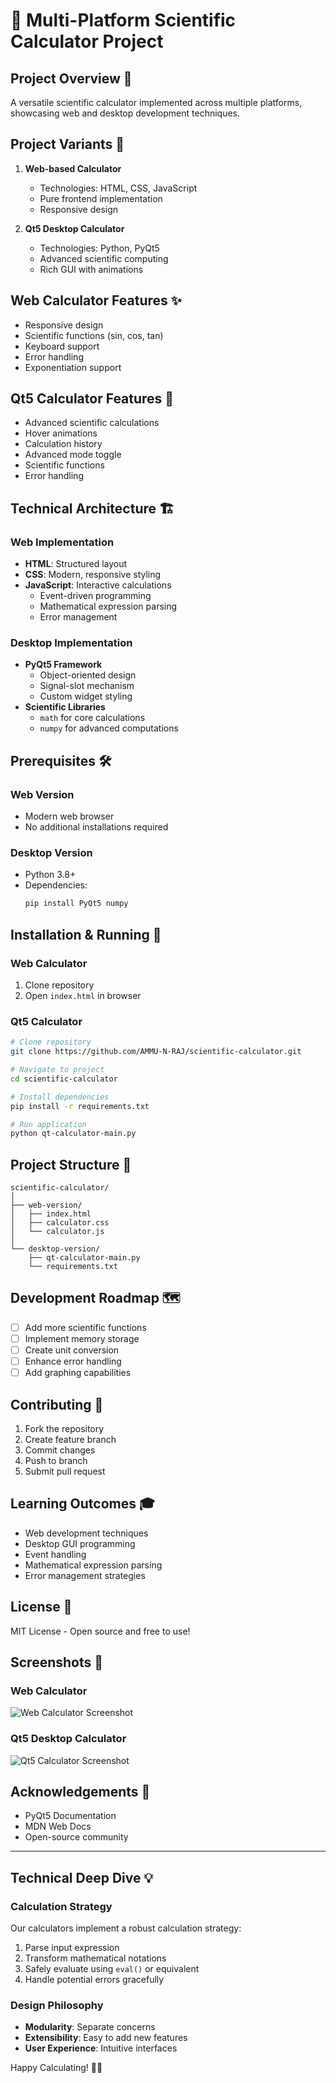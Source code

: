 # 🧮 Multi-Platform Scientific Calculator Project

## Project Overview 📘
A versatile scientific calculator implemented across multiple platforms, showcasing web and desktop development techniques.

## Project Variants 🚀
1. **Web-based Calculator**
   - Technologies: HTML, CSS, JavaScript
   - Pure frontend implementation
   - Responsive design

2. **Qt5 Desktop Calculator**
   - Technologies: Python, PyQt5
   - Advanced scientific computing
   - Rich GUI with animations

## Web Calculator Features ✨
- Responsive design
- Scientific functions (sin, cos, tan)
- Keyboard support
- Error handling
- Exponentiation support

## Qt5 Calculator Features 🔬
- Advanced scientific calculations
- Hover animations
- Calculation history
- Advanced mode toggle
- Scientific functions
- Error handling

## Technical Architecture 🏗️
### Web Implementation
- **HTML**: Structured layout
- **CSS**: Modern, responsive styling
- **JavaScript**: Interactive calculations
  - Event-driven programming
  - Mathematical expression parsing
  - Error management

### Desktop Implementation
- **PyQt5 Framework**
  - Object-oriented design
  - Signal-slot mechanism
  - Custom widget styling
- **Scientific Libraries**
  - `math` for core calculations
  - `numpy` for advanced computations

## Prerequisites 🛠️
### Web Version
- Modern web browser
- No additional installations required

### Desktop Version
- Python 3.8+
- Dependencies:
  ```bash
  pip install PyQt5 numpy
  ```

## Installation & Running 🚀

### Web Calculator
1. Clone repository
2. Open `index.html` in browser

### Qt5 Calculator
```bash
# Clone repository
git clone https://github.com/AMMU-N-RAJ/scientific-calculator.git

# Navigate to project
cd scientific-calculator

# Install dependencies
pip install -r requirements.txt

# Run application
python qt-calculator-main.py
```

## Project Structure 📂
```
scientific-calculator/
│
├── web-version/
│   ├── index.html
│   ├── calculator.css
│   └── calculator.js
│
└── desktop-version/
    ├── qt-calculator-main.py
    └── requirements.txt
```

## Development Roadmap 🗺️
- [ ] Add more scientific functions
- [ ] Implement memory storage
- [ ] Create unit conversion
- [ ] Enhance error handling
- [ ] Add graphing capabilities

## Contributing 🤝
1. Fork the repository
2. Create feature branch
3. Commit changes
4. Push to branch
5. Submit pull request

## Learning Outcomes 🎓
- Web development techniques
- Desktop GUI programming
- Event handling
- Mathematical expression parsing
- Error management strategies

## License 📄
MIT License - Open source and free to use!

## Screenshots 📸
### Web Calculator
![Web Calculator Screenshot](web_calc_screenshot.png)

### Qt5 Desktop Calculator
![Qt5 Calculator Screenshot](qt5_calc_screenshot.png)

## Acknowledgements 🙏
- PyQt5 Documentation
- MDN Web Docs
- Open-source community

---

## Technical Deep Dive 💡

### Calculation Strategy
Our calculators implement a robust calculation strategy:
1. Parse input expression
2. Transform mathematical notations
3. Safely evaluate using `eval()` or equivalent
4. Handle potential errors gracefully

### Design Philosophy
- **Modularity**: Separate concerns
- **Extensibility**: Easy to add new features
- **User Experience**: Intuitive interfaces

Happy Calculating! 🧮✨
